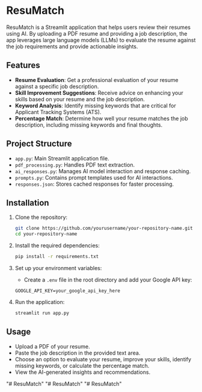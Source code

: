 # ResuMatch

ResuMatch is a Streamlit application that helps users review their resumes using AI. By uploading a PDF resume and providing a job description, the app leverages large language models (LLMs) to evaluate the resume against the job requirements and provide actionable insights.

## Features

- **Resume Evaluation**: Get a professional evaluation of your resume against a specific job description.
- **Skill Improvement Suggestions**: Receive advice on enhancing your skills based on your resume and the job description.
- **Keyword Analysis**: Identify missing keywords that are critical for Applicant Tracking Systems (ATS).
- **Percentage Match**: Determine how well your resume matches the job description, including missing keywords and final thoughts.

## Project Structure

- `app.py`: Main Streamlit application file.
- `pdf_processing.py`: Handles PDF text extraction.
- `ai_responses.py`: Manages AI model interaction and response caching.
- `prompts.py`: Contains prompt templates used for AI interactions.
- `responses.json`: Stores cached responses for faster processing.

## Installation

1. Clone the repository:

    ```bash
    git clone https://github.com/yourusername/your-repository-name.git
    cd your-repository-name
    ```

2. Install the required dependencies:

    ```bash
    pip install -r requirements.txt
    ```

3. Set up your environment variables:

    - Create a `.env` file in the root directory and add your Google API key:
    
    ```env
    GOOGLE_API_KEY=your_google_api_key_here
    ```

4. Run the application:

    ```bash
    streamlit run app.py
    ```

## Usage

- Upload a PDF of your resume.
- Paste the job description in the provided text area.
- Choose an option to evaluate your resume, improve your skills, identify missing keywords, or calculate the percentage match.
- View the AI-generated insights and recommendations.



"# ResuMatch" 
"# ResuMatch" 
"# ResuMatch" 
